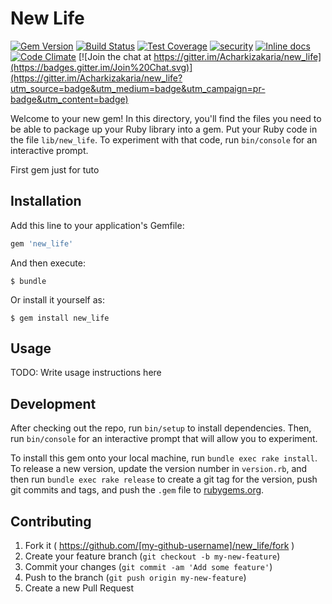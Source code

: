 # New Life

[![Gem Version](https://badge.fury.io/rb/new_life.svg)](http://badge.fury.io/rb/new_life)
[![Build Status](https://travis-ci.org/Acharkizakaria/new_life.svg?branch=master)](https://travis-ci.org/Acharkizakaria/new_life)
[![Test Coverage](https://codeclimate.com/github/Acharkizakaria/new_life/badges/coverage.svg)](https://codeclimate.com/github/Acharkizakaria/new_life)
[![security](https://hakiri.io/github/acharkizakaria/new_life/master.svg)](https://hakiri.io/github/acharkizakaria/new_life/master)
[![Inline docs](http://inch-ci.org/github/Acharkizakaria/new_life.svg?branch=master)](http://inch-ci.org/github/Acharkizakaria/new_life)
[![Code Climate](https://codeclimate.com/github/Acharkizakaria/new_life/badges/gpa.svg)](https://codeclimate.com/github/Acharkizakaria/new_life)
[![Join the chat at https://gitter.im/Acharkizakaria/new_life](https://badges.gitter.im/Join%20Chat.svg)](https://gitter.im/Acharkizakaria/new_life?utm_source=badge&utm_medium=badge&utm_campaign=pr-badge&utm_content=badge)


Welcome to your new gem! In this directory, you'll find the files you need to be able to package up your Ruby library into a gem. Put your Ruby code in the file `lib/new_life`. To experiment with that code, run `bin/console` for an interactive prompt.

First gem just for tuto

## Installation

Add this line to your application's Gemfile:

```ruby
gem 'new_life'
```

And then execute:

    $ bundle

Or install it yourself as:

    $ gem install new_life

## Usage

TODO: Write usage instructions here

## Development

After checking out the repo, run `bin/setup` to install dependencies. Then, run `bin/console` for an interactive prompt that will allow you to experiment. 

To install this gem onto your local machine, run `bundle exec rake install`. To release a new version, update the version number in `version.rb`, and then run `bundle exec rake release` to create a git tag for the version, push git commits and tags, and push the `.gem` file to [rubygems.org](https://rubygems.org).

## Contributing

1. Fork it ( https://github.com/[my-github-username]/new_life/fork )
2. Create your feature branch (`git checkout -b my-new-feature`)
3. Commit your changes (`git commit -am 'Add some feature'`)
4. Push to the branch (`git push origin my-new-feature`)
5. Create a new Pull Request
